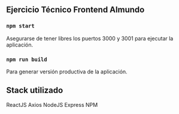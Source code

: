 ## Ejercicio Técnico Frontend Almundo

### `npm start`

Asegurarse de tener libres los puertos 3000 y 3001 para ejecutar la aplicación.

### `npm run build`

Para generar versión productiva de la aplicación.

## Stack utilizado

ReactJS
Axios
NodeJS
Express
NPM
